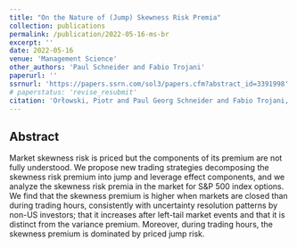 ```yaml
---
title: "On the Nature of (Jump) Skewness Risk Premia"
collection: publications
permalink: /publication/2022-05-16-ms-br
excerpt: ''
date: 2022-05-16
venue: 'Management Science'
other_authors: 'Paul Schneider and Fabio Trojani'
paperurl: ''
ssrnurl: 'https://papers.ssrn.com/sol3/papers.cfm?abstract_id=3391998'
# paperstatus: 'revise_resubmit'
citation: 'Orłowski, Piotr and Paul Georg Schneider and Fabio Trojani, (2022) On the Nature of (Jump) Skewness Risk Premia, forthcoming in Management Science'
---
```

## Abstract

Market skewness risk is priced but the components of its premium are not fully understood. We propose new trading strategies decomposing the skewness risk premium into jump and leverage effect components, and we analyze the skewness risk premia in the market for S&amp;P 500 index options. We find that the skewness premium is higher when markets are closed than during trading hours, consistently with uncertainty resolution patterns by non-US investors; that it increases after left-tail market events and that it is distinct from the variance premium. Moreover, during trading hours, the skewness premium is dominated by priced jump risk.
